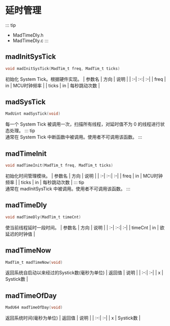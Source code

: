 # 延时管理
::: tip
- MadTimeDly.h
- MadTimeDly.c
:::

## madInitSysTick
```c
void madInitSysTick(MadTim_t freq, MadTim_t ticks)
```
初始化 System Tick。根据硬件实现。
| 参数名 | 方向 | 说明 |
| :-| :-:| :-|
| freq  | in | MCU时钟频率 |
| ticks | in | 每秒跳动次数 |

## madSysTick
```c
MadUint madSysTick(void)
```
每一个 System Tick 被调用一次，扫描所有线程，对延时值不为 0 的线程进行状态处理。 
::: tip  
通常在 System Tick 中断函数中被调用。使用者不可调用该函数。
:::

## madTimeInit
```c
void madTimeInit(MadTim_t freq, MadTim_t ticks)
```
初始化时间管理模块。
| 参数名 | 方向 | 说明 |
| :-| :-:| :-|
| freq  | in | MCU时钟频率 |
| ticks | in | 每秒跳动次数 |
::: tip  
通常在 madInitSysTick 中被调用。使用者不可调用该函数。
:::

## madTimeDly
```c
void madTimeDly(MadTim_t timeCnt)
```
使当前线程延时一段时间。
| 参数名 | 方向 | 说明 |
| :-| :-:| :-|
| timeCnt  | in | 欲延迟的时钟值 |

## madTimeNow
```c
MadTim_t madTimeNow(void)
```
返回系统自启动以来经过的Systick数(毫秒为单位)
| 返回值 | 说明 |
| :-:| :-|
| x | Systick数 |

## madTimeOfDay
```c
MadU64 madTimeOfDay(void)
```
返回系统时间(毫秒为单位)
| 返回值 | 说明 |
| :-:| :-|
| x | Systick数 |
